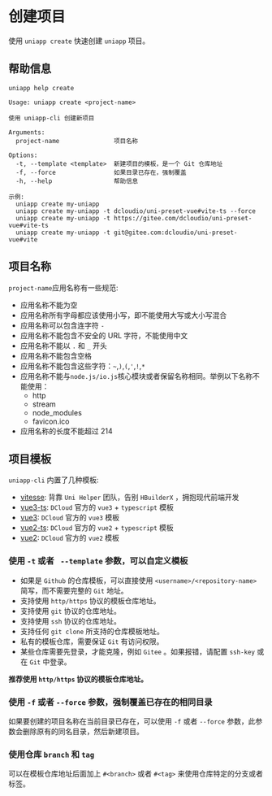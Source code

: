 # 创建项目

使用 `uniapp create` 快速创建 `uniapp` 项目。

## 帮助信息

```shell
uniapp help create
```

```
Usage: uniapp create <project-name>

使用 uniapp-cli 创建新项目

Arguments:
  project-name               项目名称

Options:
  -t, --template <template>  新建项目的模板，是一个 Git 仓库地址
  -f, --force                如果目录已存在，强制覆盖
  -h, --help                 帮助信息

示例:
  uniapp create my-uniapp
  uniapp create my-uniapp -t dcloudio/uni-preset-vue#vite-ts --force
  uniapp create my-uniapp -t https://gitee.com/dcloudio/uni-preset-vue#vite-ts
  uniapp create my-uniapp -t git@gitee.com:dcloudio/uni-preset-vue#vite
```

## 项目名称

`project-name`应用名称有一些规范:

- 应用名称不能为空
- 应用名称所有字母都应该使用小写，即不能使用大写或大小写混合
- 应用名称可以包含连字符 `-`
- 应用名称不能包含不安全的 URL 字符，不能使用中文
- 应用名称不能以 `.` 和 `_` 开头
- 应用名称不能包含空格
- 应用名称不能包含这些字符：`~`,`)`,`(`,`'`,`!`,`*`
- 应用名称不能与`node.js/io.js`核心模块或者保留名称相同。举例以下名称不能使用：
  - http
  - stream
  - node_modules
  - favicon.ico
- 应用名称的长度不能超过 214

## 项目模板

`uniapp-cli` 内置了几种模板:

- [vitesse](https://github.com/uni-helper/vitesse-uni-app): 背靠 `Uni Helper` 团队，告别 `HBuilderX` ，拥抱现代前端开发
- [vue3-ts](https://gitee.com/dcloud/uni-preset-vue/tree/vite-ts): `DCloud` 官方的 `vue3` + `typescript` 模板
- [vue3](https://gitee.com/dcloud/uni-preset-vue/tree/vite): `DCloud` 官方的 `vue3` 模板
- [vue2-ts](https://gitee.com/wtto00/uniapp-template#ts): `DCloud` 官方的 `vue2` + `typescript` 模板
- [vue2](https://gitee.com/wtto00/uniapp-template): `DCloud` 官方的 `vue2` 模板

### 使用 `-t` 或者 ` --template` 参数，可以自定义模板

- 如果是 `Github` 的仓库模板，可以直接使用 `<username>/<repository-name>` 简写，而不需要完整的 `Git` 地址。
- 支持使用 `http/https` 协议的模板仓库地址。
- 支持使用 `git` 协议的仓库地址。
- 支持使用 `ssh` 协议的仓库地址。
- 支持任何 `git clone` 所支持的仓库模板地址。
- 私有的模板仓库，需要保证 `Git` 有访问权限。
- 某些仓库需要先登录，才能克隆，例如 `Gitee` 。如果报错，请配置 `ssh-key` 或在 `Git` 中登录。

**推荐使用 `http/https` 协议的模板仓库地址。**

### 使用 `-f` 或者 `--force` 参数，强制覆盖已存在的相同目录

如果要创建的项目名称在当前目录已存在，可以使用 `-f` 或者 `--force` 参数，此参数会删除原有的同名目录，然后新建项目。

### 使用仓库 `branch` 和 `tag`

可以在模板仓库地址后面加上 `#<branch>` 或者 `#<tag>` 来使用仓库特定的分支或者标签。

